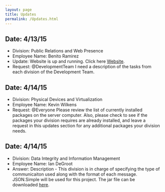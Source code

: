 ```yaml
---
layout: page
title: Updates
permalink: /Updates.html
---
```


## Date: 4/13/15
* Division: Public Relations and Web Presence
* Employee Name: Benito Ramirez
* Update: Website is up and running. Click here [Website](http://coursereps.github.io/ECEN489-Spring2015).
* Request: @DevelopmentTeam I need a description of the tasks from each division of the Development Team.

## Date: 4/14/15
* Division: Physical Devices and Virtualization
* Employee Name: Kevin Wilkens
* Request: @Everyone  Please review the list of currently installed packages on the server computer.  Also, please check to see if the packages your division requires are already installed, and leave a request in this updates section for any additional packages your division needs.

## Date: 4/14/15
* Division: Data Integrity and Information Management
* Employee Name: Ian DeGroot
* Answer: Description - This division is in charge of specifying the type of communicaiton used along with the format of each message. 
JSON.Simple will be used for this project. The jar file can be downloaded [here](https://code.google.com/p/json-simple/).
